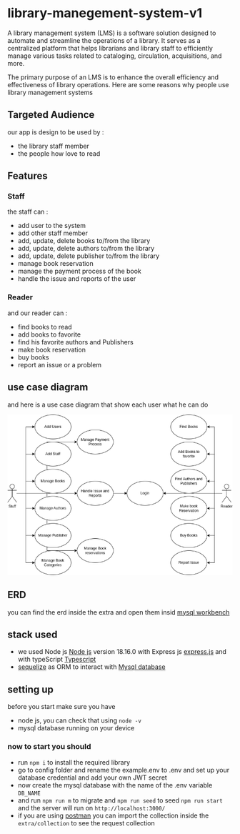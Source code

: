 # library-manegement-system-v1

A library management system (LMS) is a software solution designed to automate and streamline the operations of a library. It serves as a centralized platform that helps librarians and library staff to efficiently manage various tasks related to cataloging, circulation, acquisitions, and more.

The primary purpose of an LMS is to enhance the overall efficiency and effectiveness of library operations. Here are some reasons why people use library management systems

## Targeted Audience

our app is design to be used by :

- the library staff member
- the people how love to read

## Features

### Staff

the staff can :

- add user to the system
- add other staff member
- add, update, delete books to/from the library
- add, update, delete authors to/from the library
- add, update, delete publisher to/from the library
- manage book reservation
- manage the payment process of the book
- handle the issue and reports of the user

### Reader

and our reader can :

- find books to read
- add books to favorite
- find his favorite authors and Publishers
- make book reservation
- buy books
- report an issue or a problem

## use case diagram

and here is a use case diagram that show each user what he can do

![use case diagram](./extra/use-case-diagram.png)

## ERD

you can find the erd inside the extra and open them insid [mysql workbench](https://www.mysql.com/products/workbench/)

## stack used

- we used Node js [Node js](https://nodejs.org/dist/latest-v18.x/docs/api/documentation.html) version 18.16.0 with Express js [express.js](https://expressjs.com/) and with typeScript [Typescript](https://www.typescriptlang.org/)
- [sequelize](https://sequelize.org/docs/v6/getting-started/) as ORM to interact with [Mysql database](https://dev.mysql.com/doc/)

## setting up

before you start make sure you have

- node js, you can check that using `node -v`
- mysql database running on your device

### now to start you should

- run `npm i` to install the required library
- go to config folder and rename the  example.env to .env and set up your database credential and add your own JWT secret
- now create the mysql database with the name of the .env variable `DB_NAME`
- and run `npm run m` to migrate and `npm run seed` to seed   `npm run start` and the server will run on `http://localhost:3000/`
- if you are using [postman](https://www.postman.com/) you can import the collection inside the `extra/collection` to see the request collection
